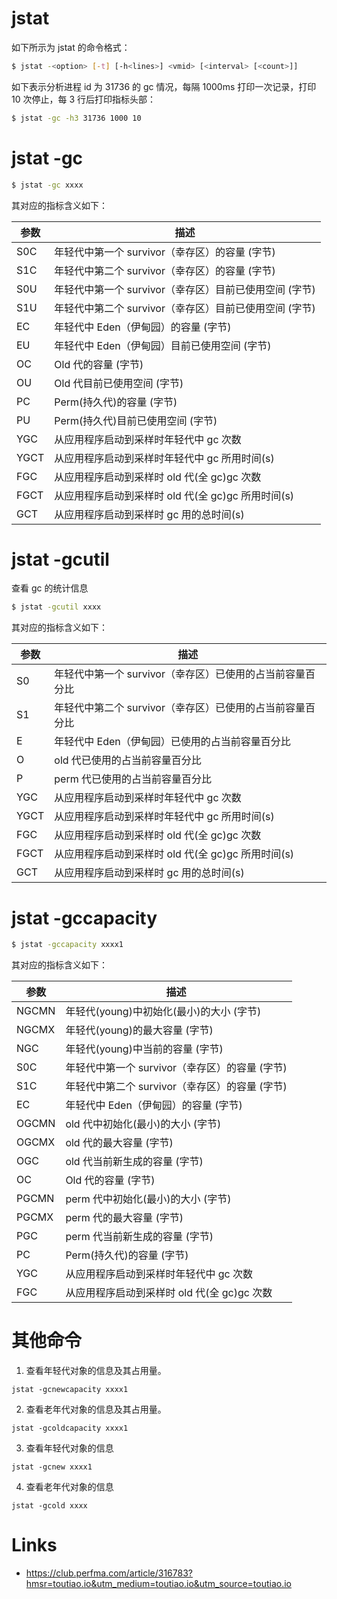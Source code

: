 # jstat

如下所示为 jstat 的命令格式：

```sh
$ jstat -<option> [-t] [-h<lines>] <vmid> [<interval> [<count>]]
```

如下表示分析进程 id 为 31736 的 gc 情况，每隔 1000ms 打印一次记录，打印 10 次停止，每 3 行后打印指标头部：

```sh
$ jstat -gc -h3 31736 1000 10
```

# jstat -gc

```sh
$ jstat -gc xxxx
```

其对应的指标含义如下：

| 参数 | 描述                                                   |
| ---- | ------------------------------------------------------ |
| S0C  | 年轻代中第一个 survivor（幸存区）的容量 (字节)         |
| S1C  | 年轻代中第二个 survivor（幸存区）的容量 (字节)         |
| S0U  | 年轻代中第一个 survivor（幸存区）目前已使用空间 (字节) |
| S1U  | 年轻代中第二个 survivor（幸存区）目前已使用空间 (字节) |
| EC   | 年轻代中 Eden（伊甸园）的容量 (字节)                   |
| EU   | 年轻代中 Eden（伊甸园）目前已使用空间 (字节)           |
| OC   | Old 代的容量 (字节)                                    |
| OU   | Old 代目前已使用空间 (字节)                            |
| PC   | Perm(持久代)的容量 (字节)                              |
| PU   | Perm(持久代)目前已使用空间 (字节)                      |
| YGC  | 从应用程序启动到采样时年轻代中 gc 次数                 |
| YGCT | 从应用程序启动到采样时年轻代中 gc 所用时间(s)          |
| FGC  | 从应用程序启动到采样时 old 代(全 gc)gc 次数            |
| FGCT | 从应用程序启动到采样时 old 代(全 gc)gc 所用时间(s)     |
| GCT  | 从应用程序启动到采样时 gc 用的总时间(s)                |

# jstat -gcutil

查看 gc 的统计信息

```sh
$ jstat -gcutil xxxx
```

其对应的指标含义如下：

| 参数 | 描述                                                      |
| ---- | --------------------------------------------------------- |
| S0   | 年轻代中第一个 survivor（幸存区）已使用的占当前容量百分比 |
| S1   | 年轻代中第二个 survivor（幸存区）已使用的占当前容量百分比 |
| E    | 年轻代中 Eden（伊甸园）已使用的占当前容量百分比           |
| O    | old 代已使用的占当前容量百分比                            |
| P    | perm 代已使用的占当前容量百分比                           |
| YGC  | 从应用程序启动到采样时年轻代中 gc 次数                    |
| YGCT | 从应用程序启动到采样时年轻代中 gc 所用时间(s)             |
| FGC  | 从应用程序启动到采样时 old 代(全 gc)gc 次数               |
| FGCT | 从应用程序启动到采样时 old 代(全 gc)gc 所用时间(s)        |
| GCT  | 从应用程序启动到采样时 gc 用的总时间(s)                   |

# jstat -gccapacity

```sh
$ jstat -gccapacity xxxx1
```

其对应的指标含义如下：

| 参数  | 描述                                           |
| ----- | ---------------------------------------------- |
| NGCMN | 年轻代(young)中初始化(最小)的大小 (字节)       |
| NGCMX | 年轻代(young)的最大容量 (字节)                 |
| NGC   | 年轻代(young)中当前的容量 (字节)               |
| S0C   | 年轻代中第一个 survivor（幸存区）的容量 (字节) |
| S1C   | 年轻代中第二个 survivor（幸存区）的容量 (字节) |
| EC    | 年轻代中 Eden（伊甸园）的容量 (字节)           |
| OGCMN | old 代中初始化(最小)的大小 (字节)              |
| OGCMX | old 代的最大容量 (字节)                        |
| OGC   | old 代当前新生成的容量 (字节)                  |
| OC    | Old 代的容量 (字节)                            |
| PGCMN | perm 代中初始化(最小)的大小 (字节)             |
| PGCMX | perm 代的最大容量 (字节)                       |
| PGC   | perm 代当前新生成的容量 (字节)                 |
| PC    | Perm(持久代)的容量 (字节)                      |
| YGC   | 从应用程序启动到采样时年轻代中 gc 次数         |
| FGC   | 从应用程序启动到采样时 old 代(全 gc)gc 次数    |

# 其他命令

1. 查看年轻代对象的信息及其占用量。

```
jstat -gcnewcapacity xxxx1
```

2. 查看老年代对象的信息及其占用量。

```
jstat -gcoldcapacity xxxx1
```

3. 查看年轻代对象的信息

```
jstat -gcnew xxxx1
```

4. 查看老年代对象的信息

```
jstat -gcold xxxx
```

# Links

- https://club.perfma.com/article/316783?hmsr=toutiao.io&utm_medium=toutiao.io&utm_source=toutiao.io
